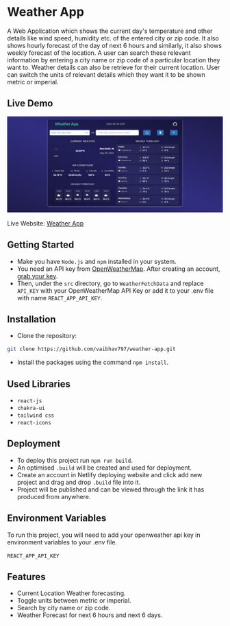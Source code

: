 
# Weather App



A Web Application which shows the current day's temperature and other details like wind speed, humidity etc. of the entered city or zip code. It also shows hourly forecast of the day of next 6 hours and similarly, it also shows weekly forecast of the location. A user can search these relevant information by entering a city name or zip code of a particular location they want to. Weather details can also be retrieve for their current location. User can switch the units of relevant details which they want it to be shown metric or imperial.


## Live Demo

![Screenshot](./src/assets/Screenshot.png)

Live Website: [Weather App](https://teal-salamander-2fc63d.netlify.app/)
## Getting Started
- Make you have `Node.js` and `npm` installed in your system.
- You need an API key from [OpenWeatherMap](https://openweathermap.org/). After creating an account, [grab your key](https://home.openweathermap.org/api_keys).
- Then, under the `src` directory, go to `WeatherFetchData` and replace `API_KEY` with your OpenWeatherMap API Key or add it to your .env file with name `REACT_APP_API_KEY`.
## Installation

- Clone the repository:

```bash
git clone https://github.com/vaibhav797/weather-app.git

```

- Install the packages using the command `npm install`.
    
## Used Libraries
- `react-js`
- `chakra-ui`
- `tailwind css`
- `react-icons`
## Deployment

- To deploy this project run `npm run build`.
- An optimised `.build` will be created and used for deployment.
- Create an account in Netlify deploying website and click add new project and drag and drop `.build` file into it.
- Project will be published and can be viewed through the link it has produced from anywhere.


## Environment Variables

To run this project, you will need to add your openweather api key in environment variables to your .env file.

`REACT_APP_API_KEY`


## Features

- Current Location Weather forecasting.
- Toggle units between metric or imperial.
- Search by city name or zip code.
- Weather Forecast for next 6 hours and next 6 days.

